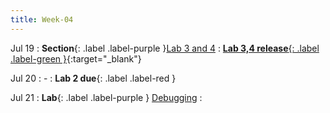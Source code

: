 ```yaml
---
title: Week-04
---
```



Jul 19
: **Section**{: .label .label-purple }[Lab 3 and 4](#)
  : [**Lab 3,4 release**{: .label .label-green }](https://canvas.ucsd.edu/courses/27993/files/folder/Labs?){:target="_blank"}

Jul 20
: -
  : **Lab 2 due**{: .label .label-red }
  
Jul 21
: **Lab**{: .label .label-purple } [Debugging](#)
  : 
  
<!-- Oct 9
: [Runtime Analysis](#)
  : [8.1](#), [8.2](#), [8.3](#), [8.4](#)
: **HW 2 due**{: .label .label-red } -->
